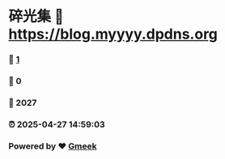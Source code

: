 # 碎光集 :link: https://blog.myyyy.dpdns.org 
### :page_facing_up: [1](https://blog.myyyy.dpdns.org/tag.html) 
### :speech_balloon: 0 
### :hibiscus: 2027 
### :alarm_clock: 2025-04-27 14:59:03 
### Powered by :heart: [Gmeek](https://github.com/Meekdai/Gmeek)

